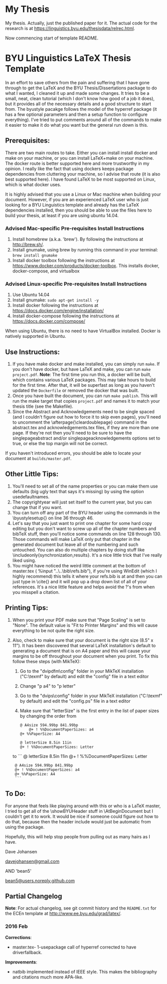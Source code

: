 # My Thesis
My thesis. Actually, just the published paper for it. The actual code for the research is at <https://linguistics.byu.edu/thesisdata/relrec.html>. 

Now commencing start of template README.

# BYU Linguistics LaTeX Thesis Template
In an effort to save others from the pain and suffering that I have gone through to get the LaTeX and the BYU Thesis/Dissertations package to do what I wanted, I cleaned it up and made some changes. It tries to be a small, neat, clean tutorial (which I don't know how good of a job it does), but it provides all of the necessary details and a good structure to start from. The byustyle pacakge follows the model of the hyperref package (it has a few optional parameters and then a setup function to configure everything). I've tried to put comments around all of the commands to make it easier to make it do what you want but the general run down is this.

## Prerequisites:
There are two main routes to take. Either you can install install docker and make on your machine, or you can install LaTeX+make on your machine. The docker route is better supported here and more trustworthy in my opinion. I really like the fact that using dockers keeps package dependencies from cluttering your machine, so I advise that route (it is also best supported here). I have found LaTeX to be most supported on Linux, which is what docker uses.

It is highly advised that you use a Linux or Mac machine when building your document. However, if you are an experienced LaTeX user who is just looking for a BYU Linguistics template and already has the LaTeX dependencies installed, then you should be able to use the files here to build your thesis, at least if you are using ubuntu 14.04.

### Advised Mac-specific Pre-requisites Install Instructions

1. Install homebrew (a.k.a. 'brew'). By following the instructions at http://brew.sh/.
2. Install gnumake, using brew by running this command in your terminal: `brew install gnumake`
3. Install docker toolbox following the instructions at https://www.docker.com/products/docker-toolbox. This installs docker, docker-compose, and virtualbox

### Advised Linux-specific Pre-requisites Install Instructions

1. Use Ubuntu 14.04
2. Install gnumake: `sudo apt-get install -y`
3. Install docker following the instructions at https://docs.docker.com/engine/installation/
4. Install docker-compose following the instructions at https://docs.docker.com/compose/

When using Ubuntu, there is no need to have VirtualBox installed. Docker is natively supported in Ubuntu.

## Use Instructions:
1. If you have make docker and make installed, you can simply run `make`. If you don't have docker, but have LaTeX and make, you can run `make project.pdf`. **Note**: The first time you run this, a docker will be built, which contains various LaTeX packages. This may take hours to build for the first time. After that, it will be superfast as long as you haven't updated the `Dockerfile` or removed the docker that was built.
2. Once you have built the document, you can run `make publish`. This will run the make target that copies `project.pdf` and names it to match your thesis title (see the Makefile).
3. Since the Abstract and Acknowledgements need to be single spaced (and I couldn't figure out how to force it to skip even pages), you'll need to uncomment the \\afterpage{\\cleardoublepage} command in the abstract.tex and acknowledgements.tex files, if they are more than one page. If they're not then you'll need to be sure to have the singlepageabstract and/or singlepageacknowledgements options set to true, or else the top margin will not be correct.

If you haven't introduced errors, you should be able to locate your document at `builds/master.pdf`.

## Other Little Tips:
1. You'll need to set all of the name properties or you can make them use defaults (big ugly text that says it's missing) by using the option usedefaultnames.
2. The copyrightyear will just set itself to the current year, but you can change that if you want.
3. You can turn off any part of the BYU header using the commands in the \\byustylesetup{} on line 36 through 46.
4. Let's say that you just want to print one chapter for some hard copy editing but you don't want to screw up all of the chapter numbers and bibTeX stuff, then you'll notice some commands on line 128 through 130. Those commands will make LaTeX only put that chapter in the generated document but leave all of the numbering and such untouched. You can also do multiple chapters by doing stuff like \\includeonly{synchronization,results}. It's a nice little trick that I've really liked using.
5. You might have noticed the weird little comment at the bottom of master.tex ( %input "..\\..\\bib\\refs.bib"), if you're using WinEdit (which I highly recommend) this tells it where your refs.bib is at and then you can just type in \\cite{} and it will pop up a drop down list of all of your references. It's a nice little feature and helps avoid the ?'s from when you misspell a citation.

## Printing Tips:
1. When you print your PDF make sure that "Page Scaling" is set to "None". The default value is "Fit to Printer Margins" and this will cause everything to be not quite the right size.
2. Also, check to make sure that your document is the right size (8.5" x 11"). It has been discovered that several LaTeX installation's default to generating a document that is on A4 paper and this will cause your margins to be off throughout your document when you print. To fix this follow these steps (with MikTeX):
	1. Go to the "dvipdfm\config" folder in your MikTeX installation ("C:\texmf" by default) and edit the "config" file in a text editor

	2. Change "p a4" to "p letter"

	3. Go to the "dvips\config" folder in your MikTeX installation ("C:\texmf" by default) and edit the "config.ps" file in a text editor

	4. Make sure that "letterSize" is the first entry in the list of paper sizes by changing the order from
		```
		@ A4size 594.99bp 841.99bp
			@+ ! %%DocumentPaperSizes: a4
		@+ %%PaperSize: A4

		@ letterSize 8.5in 11in
		@+ ! %%DocumentPaperSizes: Letter
		```
	to
		```
		@ letterSize 8.5in 11in
		@+ ! %%DocumentPaperSizes: Letter

		@ A4size 594.99bp 841.99bp
		@+ ! %%DocumentPaperSizes: a4
		@+ %%PaperSize: A4
		```

## To Do:
For anyone that feels like playing around with this or who is a LaTeX master, I tried to get all of the \\showBYUHeader stuff in \\AtBeginDocument but I couldn't get it to work. It would be nice if someone could figure out how to do that, because then the header include would just be automatic from using the package.

Hopefully, this will help stop people from pulling out as many hairs as I have.

Dave Johansen

davejohansen@gmail.com

AND 'bean5'

bean5@users.noreply.github.com

## Partial Changelog
**Note**: For actual changelog, see git commit history and the `README.txt` for the ECEn template at http://www.ee.byu.edu/grad/latex/.

### 2016 Feb

**Corrections**:

* master.tex- 1-usepackage call of hyperref corrected to have driverfallback.

**Improvements**:

* natbib implemented instead of IEEE style. This makes the bibliography and citations much more APA-like.
